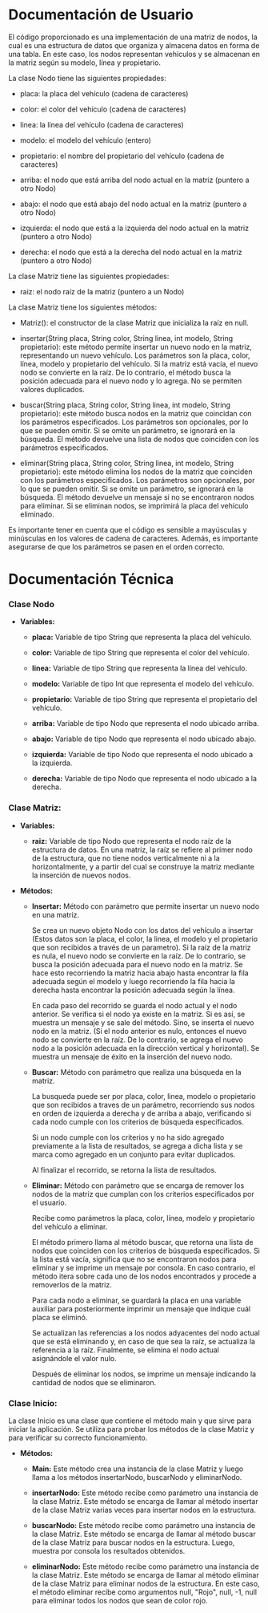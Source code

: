 # Documentación de Usuario

El código proporcionado es una implementación de una matriz de nodos, la cual es una estructura de datos que organiza y almacena datos en forma de una tabla. En este caso, los nodos representan vehículos y se almacenan en la matriz según su modelo, línea y propietario.

La clase Nodo tiene las siguientes propiedades:

- placa: la placa del vehículo (cadena de caracteres)

- color: el color del vehículo (cadena de caracteres)

- linea: la línea del vehículo (cadena de caracteres)

- modelo: el modelo del vehículo (entero)

- propietario: el nombre del propietario del vehículo (cadena de caracteres)

- arriba: el nodo que está arriba del nodo actual en la matriz (puntero a otro Nodo)

- abajo: el nodo que está abajo del nodo actual en la matriz (puntero a otro Nodo)

- izquierda: el nodo que está a la izquierda del nodo actual en la matriz (puntero a otro Nodo)

- derecha: el nodo que está a la derecha del nodo actual en la matriz (puntero a otro Nodo)

La clase Matriz tiene las siguientes propiedades:

- raiz: el nodo raíz de la matriz (puntero a un Nodo)

La clase Matriz tiene los siguientes métodos:

- Matriz(): el constructor de la clase Matriz que inicializa la raíz en null.
  
- insertar(String placa, String color, String linea, int modelo, String propietario): este método permite insertar un nuevo nodo en la matriz, representando un nuevo vehículo. Los parámetros son la placa, color, línea, modelo y propietario del vehículo. Si la matriz está vacía, el nuevo nodo se convierte en la raíz. De lo contrario, el método busca la posición adecuada para el nuevo nodo y lo agrega. No se permiten valores duplicados.

- buscar(String placa, String color, String linea, int modelo, String propietario): este método busca nodos en la matriz que coincidan con los parámetros especificados. Los parámetros son opcionales, por lo que se pueden omitir. Si se omite un parámetro, se ignorará en la búsqueda. El método devuelve una lista de nodos que coinciden con los parámetros especificados.

- eliminar(String placa, String color, String linea, int modelo, String propietario): este método elimina los nodos de la matriz que coinciden con los parámetros especificados. Los parámetros son opcionales, por lo que se pueden omitir. Si se omite un parámetro, se ignorará en la búsqueda. El método devuelve un mensaje si no se encontraron nodos para eliminar. Si se eliminan nodos, se imprimirá la placa del vehículo eliminado.

Es importante tener en cuenta que el código es sensible a mayúsculas y minúsculas en los valores de cadena de caracteres. Además, es importante asegurarse de que los parámetros se pasen en el orden correcto.

# Documentación Técnica

### Clase Nodo

 - **Variables:**

      - **placa:** Variable de tipo String que representa la placa del vehículo.
    
      - **color:** Variable de tipo String que representa el color del vehículo.
    
      - **linea:** Variable de tipo String que representa la línea del vehículo.
    
      - **modelo:** Variable de tipo Int que representa el modelo del vehículo.
    
      - **propietario:** Variable de tipo String que representa el propietario del vehículo.

      - **arriba:** Variable de tipo Nodo que representa el nodo ubicado arriba.
  
      - **abajo:** Variable de tipo Nodo que representa el nodo ubicado abajo.
  
      - **izquierda:** Variable de tipo Nodo que representa el nodo ubicado a la izquierda.

      - **derecha:** Variable de tipo Nodo que representa el nodo ubicado a la derecha.

### Clase Matriz:

- **Variables:**

  - **raiz:** Variable de tipo Nodo que representa el nodo raíz de la estructura de datos. En una matriz, la raíz se refiere al primer nodo de la estructura, que no tiene nodos verticalmente ni a la horizontalmente, y a partir del cual se construye la matriz mediante la inserción de nuevos nodos.
   
- **Métodos:** 
  
  - **Insertar:** Método con parámetro que permite insertar un nuevo nodo en una matriz. 
    
    Se crea un nuevo objeto Nodo con los datos del vehículo a insertar (Estos datos son la placa, el color, la linea, el modelo y el propietario que son recibidos a través de un parametro). Si la raíz de la matriz es nula, el nuevo nodo se convierte en la raíz. De lo contrario, se busca la posición adecuada para el nuevo nodo en la matriz. Se hace esto recorriendo la matriz hacia abajo hasta encontrar la fila adecuada según el modelo y luego recorriendo la fila hacia la derecha hasta encontrar la posición adecuada según la línea. 
    
    En cada paso del recorrido se guarda el nodo actual y el nodo anterior. Se verifica si el nodo ya existe en la matriz. Si es así, se muestra un mensaje y se sale del método. Sino, se inserta el nuevo nodo en la matriz. (Si el nodo anterior es nulo, entonces el nuevo nodo se convierte en la raíz. De lo contrario, se agrega el nuevo nodo a la posición adecuada en la dirección vertical y horizontal). Se muestra un mensaje de éxito en la inserción del nuevo nodo.

  - **Buscar:** Método con parámetro que realiza una búsqueda en la matriz.
    
    La busqueda puede ser por placa, color, linea, modelo o propietario que son recibidos a traves de un parámetro, recorriendo sus nodos en orden de izquierda a derecha y de arriba a abajo, verificando si cada nodo cumple con los criterios de búsqueda especificados. 
    
    Si un nodo cumple con los criterios y no ha sido agregado previamente a la lista de resultados, se agrega a dicha lista y se marca como agregado en un conjunto para evitar duplicados.

    Al finalizar el recorrido, se retorna la lista de resultados.

  - **Eliminar:** Método con parámetro que se encarga de remover los nodos de la matriz que cumplan con los criterios especificados por el usuario. 
    
    Recibe como parámetros la placa, color, línea, modelo y propietario del vehículo a eliminar.
    
    El método primero llama al método buscar, que retorna una lista de nodos que coinciden con los criterios de búsqueda especificados. Si la lista está vacía, significa que no se encontraron nodos para eliminar y se imprime un mensaje por consola. En caso contrario, el método itera sobre cada uno de los nodos encontrados y procede a removerlos de la matriz. 
    
    Para cada nodo a eliminar, se guardará la placa en una variable auxiliar para posteriormente imprimir un mensaje que indique cuál placa se eliminó.

    Se actualizan las referencias a los nodos adyacentes del nodo actual que se está eliminando y, en caso de que sea la raíz, se actualiza la referencia a la raíz. Finalmente, se elimina el nodo actual asignándole el valor nulo.

    Después de eliminar los nodos, se imprime un mensaje indicando la cantidad de nodos que se eliminaron.

### Clase Inicio:

La clase Inicio es una clase que contiene el método main y que sirve para iniciar la aplicación. Se utiliza para probar los métodos de la clase Matriz y para verificar su correcto funcionamiento.

- **Métodos:**

  - **Main:** Este método crea una instancia de la clase Matriz y luego llama a los métodos insertarNodo, buscarNodo y eliminarNodo.
 
  - **insertarNodo:** Este método recibe como parámetro una instancia de la clase Matriz. Este método se encarga de llamar al método insertar de la clase Matriz varias veces para insertar nodos en la estructura.

  - **buscarNodo:** Este método recibe como parámetro una instancia de la clase Matriz. Este método se encarga de llamar al método buscar de la clase Matriz para buscar nodos en la estructura. Luego, muestra por consola los resultados obtenidos.
  
  - **eliminarNodo:** Este método recibe como parámetro una instancia de la clase Matriz. Este método se encarga de llamar al método eliminar de la clase Matriz para eliminar nodos de la estructura. En este caso, el método eliminar recibe como argumentos null, "Rojo", null, -1, null para eliminar todos los nodos que sean de color rojo.
